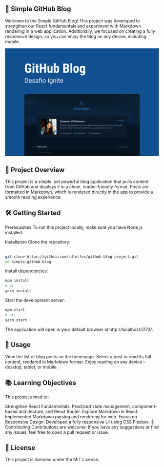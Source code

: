 ## 📝 Simple GitHub Blog
Welcome to the Simple GitHub Blog! This project was developed to strengthen our React fundamentals and experiment with Markdown rendering in a web application. Additionally, we focused on creating a fully responsive design, so you can enjoy the blog on any device, including mobile.

<img src="./cover.jpg" />

## 🚀 Project Overview
This project is a simple, yet powerful blog application that pulls content from GitHub and displays it in a clean, reader-friendly format. Posts are formatted in Markdown, which is rendered directly in the app to provide a smooth reading experience.




## 🛠️ Getting Started
Prerequisites
To run this project locally, make sure you have Node.js installed.

Installation
Clone the repository:

```bash

git clone https://github.com/cdfortes/github-blog-project.git
cd simple-github-blog
``` 
Install dependencies:

```bash
npm install
# or
yarn install
```
Start the development server:


```bash
npm start
# or
yarn start
```

The application will open in your default browser at http://localhost:5173/.


## 📝 Usage
View the list of blog posts on the homepage.
Select a post to read its full content, rendered in Markdown format.
Enjoy reading on any device – desktop, tablet, or mobile.


## 📚 Learning Objectives
This project aimed to:

Strengthen React Fundamentals: Practiced state management, component-based architecture, and React Router.
Explore Markdown in React: Implemented Markdown parsing and rendering for web.
Focus on Responsive Design: Developed a fully responsive UI using CSS Flexbox.
🤝 Contributing
Contributions are welcome! If you have any suggestions or find any issues, feel free to open a pull request or issue.

## 📄 License
This project is licensed under the MIT License.